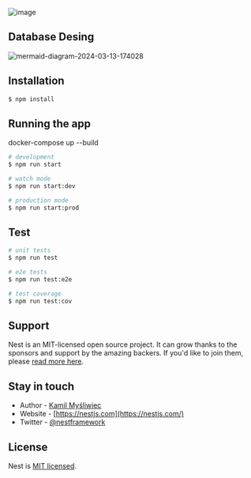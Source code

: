 ![image](https://github.com/atilaahmettaner/restapi-nest/assets/67838093/576e684a-efe1-4bde-9ff4-94569301357b)


## Database Desing
![mermaid-diagram-2024-03-13-174028](https://github.com/atilaahmettaner/restapi-nest/assets/67838093/a4f0c34e-9dca-4c2d-9ce6-87638a57e49b)



## Installation
```bash
$ npm install
```

## Running the app
docker-compose up  --build
```bash
# development
$ npm run start

# watch mode
$ npm run start:dev

# production mode
$ npm run start:prod
```

## Test

```bash
# unit tests
$ npm run test

# e2e tests
$ npm run test:e2e

# test coverage
$ npm run test:cov
```

## Support

Nest is an MIT-licensed open source project. It can grow thanks to the sponsors and support by the amazing backers. If you'd like to join them, please [read more here](https://docs.nestjs.com/support).

## Stay in touch

- Author - [Kamil Myśliwiec](https://kamilmysliwiec.com)
- Website - [https://nestjs.com](https://nestjs.com/)
- Twitter - [@nestframework](https://twitter.com/nestframework)

## License

Nest is [MIT licensed](LICENSE).
